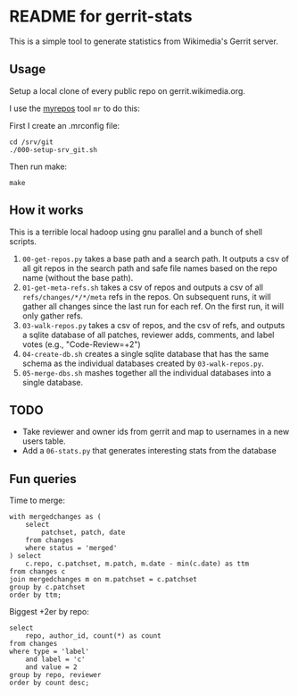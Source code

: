 README for gerrit-stats
=======================

This is a simple tool to generate statistics from Wikimedia's Gerrit server.

Usage
-----

Setup a local clone of every public repo on gerrit.wikimedia.org.

I use the [myrepos][mr] tool `mr` to do this:

First I create an .mrconfig file:

    cd /srv/git
    ./000-setup-srv_git.sh

Then run make:

    make

How it works
------------

This is a terrible local hadoop using gnu parallel and a bunch of shell scripts.

1. `00-get-repos.py` takes a base path and a search path. It outputs a csv
   of all git repos in the search path and safe file names based on the
   repo name (without the base path).
2. `01-get-meta-refs.sh` takes a csv of repos and outputs a csv of all
   `refs/changes/*/*/meta` refs in the repos. On subsequent runs, it will
   gather all changes since the last run for each ref. On the first run,
   it will only gather refs.
3. `03-walk-repos.py` takes a csv of repos, and the csv of refs, and
   outputs a sqlite database of all patches, reviewer adds, comments, and
   label votes (e.g., "Code-Review=+2")
4. `04-create-db.sh` creates a single sqlite database that has the same
   schema as the individual databases created by `03-walk-repos.py`.
5. `05-merge-dbs.sh` mashes together all the individual databases into a
   single database.

TODO
----

* Take reviewer and owner ids from gerrit and map to usernames in a new users table.
* Add a `06-stats.py` that generates interesting stats from the database

Fun queries
-----------

Time to merge:

    with mergedchanges as (
        select
            patchset, patch, date
        from changes
        where status = 'merged'
    ) select
        c.repo, c.patchset, m.patch, m.date - min(c.date) as ttm
    from changes c
    join mergedchanges m on m.patchset = c.patchset
    group by c.patchset
    order by ttm;

Biggest +2er by repo:

    select
        repo, author_id, count(*) as count
    from changes
    where type = 'label'
        and label = 'c'
        and value = 2
    group by repo, reviewer
    order by count desc;


[mr]: http://myrepos.branchable.com/
